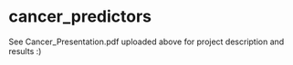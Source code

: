 # cancer_predictors

See Cancer_Presentation.pdf uploaded above for project description and results :)     
